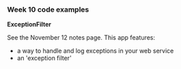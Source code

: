 ### Week 10 code examples

**ExceptionFilter**

See the November 12 notes page. 
This app features:
- a way to handle and log exceptions in your web service
- an 'exception filter'
